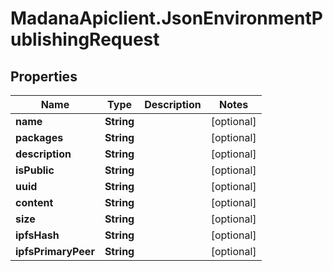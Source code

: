 # MadanaApiclient.JsonEnvironmentPublishingRequest

## Properties

Name | Type | Description | Notes
------------ | ------------- | ------------- | -------------
**name** | **String** |  | [optional] 
**packages** | **String** |  | [optional] 
**description** | **String** |  | [optional] 
**isPublic** | **String** |  | [optional] 
**uuid** | **String** |  | [optional] 
**content** | **String** |  | [optional] 
**size** | **String** |  | [optional] 
**ipfsHash** | **String** |  | [optional] 
**ipfsPrimaryPeer** | **String** |  | [optional] 


